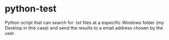# python-test

Python script that can search for .txt files at a especific Windows folder (my Desktop in this case) and send the results to a email address chosen by the user.
